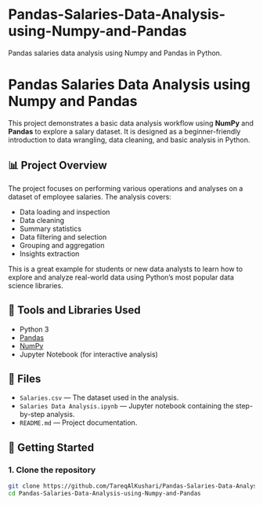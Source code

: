# Pandas-Salaries-Data-Analysis-using-Numpy-and-Pandas
Pandas salaries data analysis using Numpy and Pandas in Python.

# Pandas Salaries Data Analysis using Numpy and Pandas

This project demonstrates a basic data analysis workflow using **NumPy** and **Pandas** to explore a salary dataset. It is designed as a beginner-friendly introduction to data wrangling, data cleaning, and basic analysis in Python.

## 📊 Project Overview

The project focuses on performing various operations and analyses on a dataset of employee salaries. The analysis covers:

- Data loading and inspection
- Data cleaning
- Summary statistics
- Data filtering and selection
- Grouping and aggregation
- Insights extraction

This is a great example for students or new data analysts to learn how to explore and analyze real-world data using Python’s most popular data science libraries.

## 🧰 Tools and Libraries Used

- Python 3
- [Pandas](https://pandas.pydata.org/)
- [NumPy](https://numpy.org/)
- Jupyter Notebook (for interactive analysis)

## 📁 Files

- `Salaries.csv` — The dataset used in the analysis.
- `Salaries Data Analysis.ipynb` — Jupyter notebook containing the step-by-step analysis.
- `README.md` — Project documentation.

## 🚀 Getting Started

### 1. Clone the repository

```bash
git clone https://github.com/TareqAlKushari/Pandas-Salaries-Data-Analysis-using-Numpy-and-Pandas.git
cd Pandas-Salaries-Data-Analysis-using-Numpy-and-Pandas
